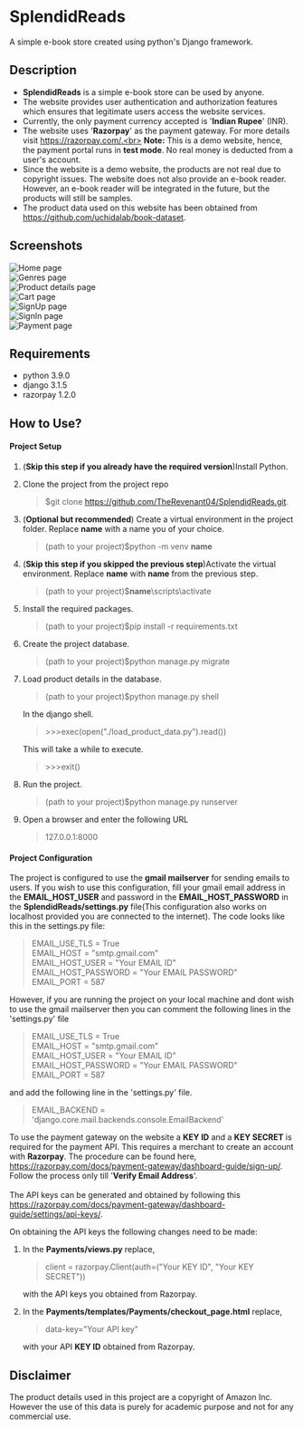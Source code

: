 # SplendidReads
A simple e-book store created using python's Django framework.

## Description
* **SplendidReads** is a simple e-book store can be used by anyone.
* The website provides user authentication and authorization features which ensures that legitimate users access the website services.
* Currently, the only payment currency accepted is '**Indian Rupee**' (INR).
* The website uses '**Razorpay**' as the payment gateway. For more details visit https://razorpay.com/.<br> **Note:** This is a demo website, hence, the payment portal runs in **test mode**.
  No real money is deducted from a user's account.
* Since the website is a demo website, the products are not real due to copyright issues. The website does not also provide an e-book reader. However, an e-book reader will be integrated in the future, but the products will still be samples.
* The product data used on this website has been obtained from https://github.com/uchidalab/book-dataset.


## Screenshots
![Home page](/static/images/home.png)
<br>
![Genres page](/static/images/genres.png)
<br>
![Product details page](/static/images/product_details.png)
<br>
![Cart page](/static/images/cart.png)
<br>
![SignUp page](/static/images/signup.png)
<br>
![SignIn page](/static/images/signin.png)
<br>
![Payment page](/static/images/payment.png)

## Requirements
* python 3.9.0
* django 3.1.5
* razorpay 1.2.0

## How to Use?
 #### Project Setup  
1. (**Skip this step if you already have the required version**)Install Python.

1. Clone the project from the project repo
   >$git clone https://github.com/TheRevenant04/SplendidReads.git.

1. (**Optional but recommended**) Create a virtual environment in the project folder. Replace **name** with a name you of your choice.
   >(path to your project)$python -m venv **name**  

1. (**Skip this step if you skipped the previous step**)Activate the virtual environment. Replace **name** with **name** from the previous step.
   >(path to your project)$**name**\scripts\activate

1. Install the required packages.
   >(path to your project)$pip install -r requirements.txt

1. Create the project database.
   >(path to your project)$python manage.py migrate

1. Load product details in the database.
   >(path to your project)$python manage.py shell

   In the django shell.

   >\>\>\>exec(open("./load_product_data.py").read())

   This will take a while to execute.

   >\>\>\>exit()

1. Run the project.
   >(path to your project)$python manage.py runserver

1. Open a browser and enter the following URL
   >127.0.0.1:8000
  #### Project Configuration
The project is configured to use the **gmail mailserver** for sending emails to users. If you wish to use this configuration, fill your gmail email address in the **EMAIL_HOST_USER** and password in the **EMAIL_HOST_PASSWORD** in the **SplendidReads/settings.py** file(This configuration also works on localhost provided you are connected to the internet). The code looks like this in the settings.py file:
>EMAIL_USE_TLS = True<br>
EMAIL_HOST = "smtp.gmail.com"<br>
EMAIL_HOST_USER = "Your EMAIL ID"<br>
EMAIL_HOST_PASSWORD = "Your EMAIL PASSWORD"<br>
EMAIL_PORT = 587

However, if you are running the project on your local machine and dont wish to use the gmail mailserver then you can comment the following lines in the 'settings.py' file
>EMAIL_USE_TLS = True<br>
EMAIL_HOST = "smtp.gmail.com"<br>
EMAIL_HOST_USER = "Your EMAIL ID"<br>
EMAIL_HOST_PASSWORD = "Your EMAIL PASSWORD"<br>
EMAIL_PORT = 587

and add the following line in the 'settings.py' file.

>EMAIL_BACKEND = 'django.core.mail.backends.console.EmailBackend'

To use the payment gateway on the website a **KEY ID** and a **KEY SECRET** is required for the payment API.
This requires a merchant to create an account with **Razorpay**. The procedure can be found here, https://razorpay.com/docs/payment-gateway/dashboard-guide/sign-up/.
Follow the process only till '**Verify Email Address**'.<br><br>
The API keys can be generated and obtained by following this https://razorpay.com/docs/payment-gateway/dashboard-guide/settings/api-keys/.

On obtaining the API keys the following changes need to be made:
1. In the **Payments/views.py** replace,
   >client = razorpay.Client(auth=("Your KEY ID", "Your KEY SECRET"))

   with the API keys you obtained from Razorpay.

1. In the **Payments/templates/Payments/checkout_page.html** replace,
   >data-key="Your API key"

   with your API **KEY ID** obtained from Razorpay.

 ## Disclaimer
 The product details used in this project are a copyright of Amazon Inc. However the use of this data is purely for academic purpose and not for any commercial use.

